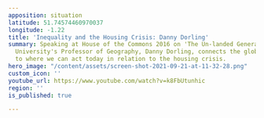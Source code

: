 ```yaml
---
apposition: situation
latitude: 51.74574460970037
longitude: -1.22
title: 'Inequality and the Housing Crisis: Danny Dorling'
summary: Speaking at House of the Commons 2016 on 'The Un-landed Generation - Oxford
  University's Professor of Geography, Danny Dorling, connects the global situation
  to where we can act today in relation to the housing crisis.
hero_image: "/content/assets/screen-shot-2021-09-21-at-11-32-28.png"
custom_icon: ''
youtube_url: https://www.youtube.com/watch?v=k8FbUtunhic
region: ''
is_published: true

---
```


